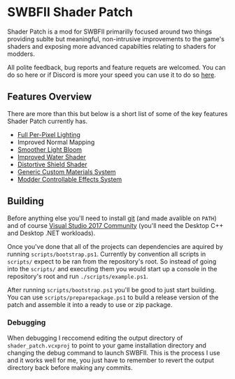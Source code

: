 # SWBFII Shader Patch
Shader Patch is a mod for SWBFII primarilly focused around two things providing sublte but meaningful, non-intrusive improvements to the game's shaders and exposing more advanced capabilties relating to shaders for modders. 


All polite feedback, bug reports and feature requets are welcomed. You can do so here or if Discord is more your speed you can use it to do so [here](https://discord.gg/x6UQvZb).

## Features Overview
There are more than this but below is a short list of some of the key features Shader Patch currently has.

* [Full Per-Pixel Lighting](http://i.cubeupload.com/Zm18nC.png)
* Improved Normal Mapping
* [Smoother Light Bloom](http://u.cubeupload.com/SleepKiller/bloomcomparison.png)
* [Improved Water Shader](http://u.cubeupload.com/SleepKiller/watercomparison.png)
* [Distortive Shield Shader](http://u.cubeupload.com/SleepKiller/shieldcomparison.png)
* [Generic Custom Materials System](https://github.com/SleepKiller/swbfii-shaderpatch/wiki/Shader-Patch-Materials)
* [Modder Controllable Effects System](https://github.com/SleepKiller/swbfii-shaderpatch/wiki/Shader-Patch-Effects-System)

## Building
Before anything else you'll need to install [git](https://git-scm.com/) (and made avalible on `PATH`) and
of course [Visual Studio 2017 Community](https://www.visualstudio.com/downloads/) (you'll need the Desktop C++ 
and Desktop .NET workloads).

Once you've done that all of the projects can dependencies are aquired by running `scripts/bootstrap.ps1`.
Currently by convention all scripts in `scripts/` expect to be ran from the repository's root. So instead of 
going into the `scripts/` and executing them you would start up a console in the repository's root and run
`./scripts/example.ps1`.

After running `scripts/bootstrap.ps1` you'll be good to just start building. You can use `scripts/preparepackage.ps1`
to build a release version of the patch and assemble it into a ready to use or zip package.

### Debugging
When debugging I reccomend editing the output directory of `shader_patch.vcxproj` to point to your game installation
directory and changing the debug command to launch SWBFII. This is the process I use and it works well for me, you just
have to remember to revert the output directory back before making any commits.


